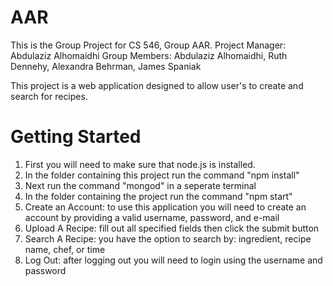 # AAR

This is the Group Project for CS 546, Group AAR.
Project Manager: Abdulaziz Alhomaidhi
Group Members: Abdulaziz Alhomaidhi, Ruth Dennehy, Alexandra Behrman, James Spaniak

This project is a web application designed to allow user's to create and search for recipes.

# Getting Started
1. First you will need to make sure that node.js is installed.
2. In the folder containing this project run the command "npm install"
3. Next run the command "mongod" in a seperate terminal 
4. In the folder containing the project run the command "npm start"
5. Create an Account: to use this application you will need to create an account by providing a valid username, password, and e-mail 
6. Upload A Recipe: fill out all specified fields then click the submit button
7. Search A Recipe: you have the option to search by: ingredient, recipe name, chef, or time
8. Log Out: after logging out you will need to login using the username and password

